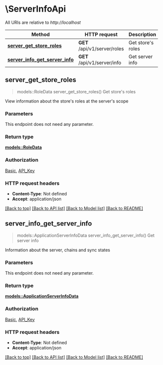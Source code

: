 # \ServerInfoApi

All URIs are relative to *http://localhost*

Method | HTTP request | Description
------------- | ------------- | -------------
[**server_get_store_roles**](ServerInfoApi.md#server_get_store_roles) | **GET** /api/v1/server/roles | Get store's roles
[**server_info_get_server_info**](ServerInfoApi.md#server_info_get_server_info) | **GET** /api/v1/server/info | Get server info



## server_get_store_roles

> models::RoleData server_get_store_roles()
Get store's roles

View information about the store's roles at the server's scope

### Parameters

This endpoint does not need any parameter.

### Return type

[**models::RoleData**](RoleData.md)

### Authorization

[Basic](../README.md#Basic), [API_Key](../README.md#API_Key)

### HTTP request headers

- **Content-Type**: Not defined
- **Accept**: application/json

[[Back to top]](#) [[Back to API list]](../README.md#documentation-for-api-endpoints) [[Back to Model list]](../README.md#documentation-for-models) [[Back to README]](../README.md)


## server_info_get_server_info

> models::ApplicationServerInfoData server_info_get_server_info()
Get server info

Information about the server, chains and sync states

### Parameters

This endpoint does not need any parameter.

### Return type

[**models::ApplicationServerInfoData**](ApplicationServerInfoData.md)

### Authorization

[Basic](../README.md#Basic), [API_Key](../README.md#API_Key)

### HTTP request headers

- **Content-Type**: Not defined
- **Accept**: application/json

[[Back to top]](#) [[Back to API list]](../README.md#documentation-for-api-endpoints) [[Back to Model list]](../README.md#documentation-for-models) [[Back to README]](../README.md)

